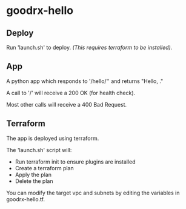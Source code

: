 # goodrx-hello

## Deploy

Run 'launch.sh' to deploy. *(This requires terraform to be installed).*

## App

A python app which responds to '/hello/<name>'' and returns "Hello, <name>."

A call to '/' will receive a 200 OK (for health check).

Most other calls will receive a 400 Bad Request.

## Terraform

The app is deployed using terraform.

The 'launch.sh' script will:
- Run terraform init to ensure plugins are installed
- Create a terraform plan
- Apply the plan
- Delete the plan

You can modify the target vpc and subnets by editing the variables in goodrx-hello.tf.
